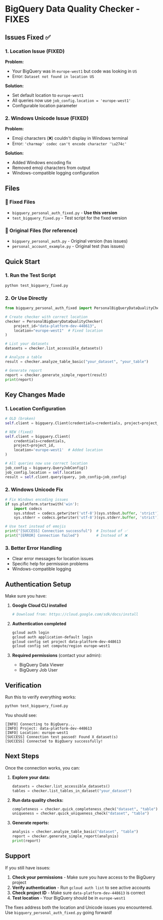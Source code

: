 # BigQuery Data Quality Checker - FIXES

## Issues Fixed ✅

### 1. Location Issue (FIXED)
**Problem:** 
- Your BigQuery was in `europe-west1` but code was looking in `US`
- Error: `Dataset not found in location US`

**Solution:**
- Set default location to `europe-west1`
- All queries now use `job_config.location = 'europe-west1'`
- Configurable location parameter

### 2. Windows Unicode Issue (FIXED)
**Problem:** 
- Emoji characters (❌) couldn't display in Windows terminal
- Error: `'charmap' codec can't encode character '\u274c'`

**Solution:**
- Added Windows encoding fix
- Removed emoji characters from output
- Windows-compatible logging configuration

## Files

### 🔧 Fixed Files
- `bigquery_personal_auth_fixed.py` - **Use this version**
- `test_bigquery_fixed.py` - Test script for the fixed version

### 📁 Original Files (for reference)
- `bigquery_personal_auth.py` - Original version (has issues)
- `personal_account_example.py` - Original test (has issues)

## Quick Start

### 1. Run the Test Script
```bash
python test_bigquery_fixed.py
```

### 2. Or Use Directly
```python
from bigquery_personal_auth_fixed import PersonalBigQueryDataQualityChecker

# Create checker with correct location
checker = PersonalBigQueryDataQualityChecker(
    project_id="data-platform-dev-448613",
    location="europe-west1"  # Fixed location
)

# List your datasets
datasets = checker.list_accessible_datasets()

# Analyze a table
result = checker.analyze_table_basic("your_dataset", "your_table")

# Generate report
report = checker.generate_simple_report(result)
print(report)
```

## Key Changes Made

### 1. Location Configuration
```python
# OLD (broken)
self.client = bigquery.Client(credentials=credentials, project=project_id)

# NEW (fixed)
self.client = bigquery.Client(
    credentials=credentials, 
    project=project_id,
    location='europe-west1'  # Added location
)

# All queries now use correct location
job_config = bigquery.QueryJobConfig()
job_config.location = self.location
result = self.client.query(query, job_config=job_config)
```

### 2. Windows Unicode Fix
```python
# Fix Windows encoding issues
if sys.platform.startswith('win'):
    import codecs
    sys.stdout = codecs.getwriter('utf-8')(sys.stdout.buffer, 'strict')
    sys.stderr = codecs.getwriter('utf-8')(sys.stderr.buffer, 'strict')

# Use text instead of emojis
print("[SUCCESS] Connection successful")  # Instead of ✅
print("[ERROR] Connection failed")        # Instead of ❌
```

### 3. Better Error Handling
- Clear error messages for location issues
- Specific help for permission problems
- Windows-compatible logging

## Authentication Setup

Make sure you have:

1. **Google Cloud CLI installed**
   ```bash
   # Download from: https://cloud.google.com/sdk/docs/install
   ```

2. **Authentication completed**
   ```bash
   gcloud auth login
   gcloud auth application-default login
   gcloud config set project data-platform-dev-448613
   gcloud config set compute/region europe-west1
   ```

3. **Required permissions** (contact your admin):
   - BigQuery Data Viewer
   - BigQuery Job User

## Verification

Run this to verify everything works:
```bash
python test_bigquery_fixed.py
```

You should see:
```
[INFO] Connecting to BigQuery...
[INFO] Project: data-platform-dev-448613
[INFO] Location: europe-west1
[SUCCESS] Connection test passed! Found X dataset(s)
[SUCCESS] Connected to BigQuery successfully!
```

## Next Steps

Once the connection works, you can:

1. **Explore your data:**
   ```python
   datasets = checker.list_accessible_datasets()
   tables = checker.list_tables_in_dataset("your_dataset")
   ```

2. **Run data quality checks:**
   ```python
   completeness = checker.quick_completeness_check("dataset", "table")
   uniqueness = checker.quick_uniqueness_check("dataset", "table")
   ```

3. **Generate reports:**
   ```python
   analysis = checker.analyze_table_basic("dataset", "table")
   report = checker.generate_simple_report(analysis)
   print(report)
   ```

## Support

If you still have issues:

1. **Check your permissions** - Make sure you have access to the BigQuery project
2. **Verify authentication** - Run `gcloud auth list` to see active accounts
3. **Check project ID** - Make sure `data-platform-dev-448613` is correct
4. **Test location** - Your BigQuery should be in `europe-west1`

The fixes address both the location and Unicode issues you encountered. Use `bigquery_personal_auth_fixed.py` going forward!